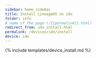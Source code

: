 ```yaml
---
sidebar: home_sidebar
title: Install LineageOS on ido
folder: info
# name of the page (/{{permalink}}.html)
redirect_from: ido_install.html
permalink: /devices/ido/install
device: ido
---
```

{% include templates/device_install.md %}
